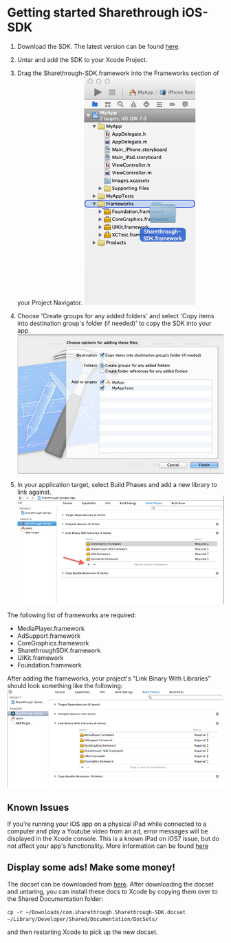 # Getting started Sharethrough iOS-SDK #

1. Download the SDK. The latest version can be found [here][sdk].

1. Untar and add the SDK to your Xcode Project.

1. Drag the Sharethrough-SDK.framework into the Frameworks section of your Project Navigator.
![Navigator Screenshot][nav-screenshot]

1. Choose 'Create groups for any added folders' and select 'Copy items into destination group's folder (if needed)' to copy the SDK into your app.
![Add framework Screenshot][copy-screenshot]

1. In your application target, select Build Phases and add a new library to link against.
![Link to new library screenshot][project_settings-screenshot]

The following list of frameworks are required:

- MediaPlayer.framework
- AdSupport.framework
- CoreGraphics.framework
- SharethroughSDK.framework
- UIKit.framework
- Foundation.framework

After adding the frameworks, your project's "Link Binary With Libraries" should look something like the following:
![Linked libraries][linked-libraries-screenshot]

## Known Issues ##
If you're running your iOS app on a physical iPad while connected to a computer and play a Youtube video from an ad, error messages will be displayed in the Xcode console. This is a known iPad on iOS7 issue, but do not affect your app's functionality. More information can be found [here][stack-overflow]

## Display some ads! Make some money! ##
The docset can be downloaded from [here][docset].
After downloading the docset and untaring, you can install these docs to Xcode by copying them over to the Shared Documentation folder:

```
cp -r ~/Downloads/com.sharethrough.Sharethrough-SDK.docset ~/Library/Developer/Shared/Documentation/DocSets/
```

and then restarting Xcode to pick up the new docset.

[sdk]: http://s3.amazonaws.com/iOS-SDK/Sharethrough-SDK.framework.tar
[nav-screenshot]: documentation/getting_started/nav_screenshot.png
[copy-screenshot]: documentation/getting_started/copy_screenshot.png
[linked-libraries-screenshot]: documentation/getting_started/frameworks_screenshot.png
[project_settings-screenshot]: documentation/getting_started/project_settings_screenshot.png
[docset]: http://s3.amazonaws.com/iOS-SDK/com.sharethrough.Sharethrough-SDK.docset.tar
[stack-overflow]: http://stackoverflow.com/questions/19034954/ios7-uiwebview-youtube-video
